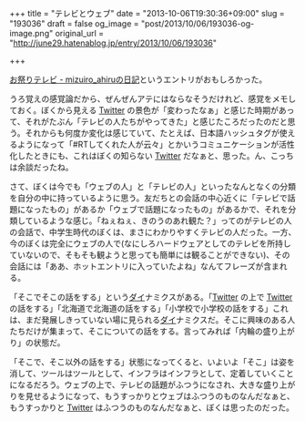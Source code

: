 +++
title = "テレビとウェブ"
date = "2013-10-06T19:30:36+09:00"
slug = "193036"
draft = false
og_image = "post/2013/10/06/193036-og-image.png"
original_url = "http://june29.hatenablog.jp/entry/2013/10/06/193036"

+++

<p><a href="http://d.hatena.ne.jp/mizuiro_ahiru/20130928/p1" title="お祭りテレビ - mizuiro_ahiruの日記">お祭りテレビ - mizuiro_ahiruの日記</a>というエントリがおもしろかった。</p>
<p>うろ覚えの感覚論だから、ぜんぜんアテにはならなそうだけれど、感覚をメモしておく。ぼくから見える <a class="keyword" href="http://d.hatena.ne.jp/keyword/Twitter">Twitter</a> の景色が「変わったなぁ」と感じた時期があって、それがたぶん「テレビの人たちがやってきた」と感じたころだったのだと思う。それからも何度か変化は感じていて、たとえば、日本語ハッシュタグが使えるようになって「#RTしてくれた人が云々」とかいうコミュニケーションが活性化したときにも、これはぼくの知らない <a class="keyword" href="http://d.hatena.ne.jp/keyword/Twitter">Twitter</a> だなぁと、思った。ん、こっちは余談だったね。</p>
<p>さて、ぼくは今でも「ウェブの人」と「テレビの人」といったなんとなくの分類を自分の中に持っているように思う。友だちとの会話の中心近くに「テレビで話題になったもの」があるか「ウェブで話題になったもの」があるかで、それを分類しているような感じ。「ねぇねぇ、きのうのあれ観た？」ってのがテレビの人の会話で、中学生時代のぼくは、まさにわかりやすくテレビの人だった。一方、今のぼくは完全にウェブの人で(なにしろハードウェアとしてのテレビを所持していないので、そもそも観ようと思っても簡単には観ることができない)、その会話には「ああ、ホットエントリに入っていたよね」なんてフレーズが含まれる。</p>
<p>「そこでそこの話をする」という<a class="keyword" href="http://d.hatena.ne.jp/keyword/%A5%C0%A5%A4">ダイ</a>ナミクスがある。「<a class="keyword" href="http://d.hatena.ne.jp/keyword/Twitter">Twitter</a> の上で <a class="keyword" href="http://d.hatena.ne.jp/keyword/Twitter">Twitter</a> の話をする」「北海道で北海道の話をする」「小学校で小学校の話をする」これは、まだ発展しきっていない場に見られる<a class="keyword" href="http://d.hatena.ne.jp/keyword/%A5%C0%A5%A4">ダイ</a>ナミクスだ。そこに興味のある人たちだけが集まって、そこについての話をする。言ってみれば「内輪の盛り上がり」の状態だ。</p>
<p>「そこで、そこ以外の話をする」状態になってくると、いよいよ「そこ」は姿を消して、ツールはツールとして、インフラはインフラとして、定着していくことになるだろう。ウェブの上で、テレビの話題がふつうになされ、大きな盛り上がりを見せるようになって、もうすっかりとウェブはふつうのものなんだなぁと、もうすっかりと <a class="keyword" href="http://d.hatena.ne.jp/keyword/Twitter">Twitter</a> はふつうのものなんだなぁと、ぼくは思ったのだった。</p>